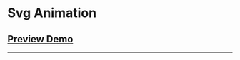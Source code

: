 # Svg Animation

## [Preview Demo](https://youtube.com/playlist?list=PLGx4mGUvlnjFHpwZ13PEdQyFWJ8eplm2V)
-------------